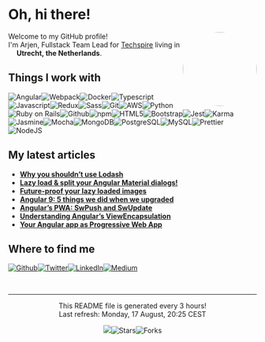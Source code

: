 
<h1> Oh, hi there!</h1><img align="right" width="150" height="150" src="https://github.com/arjenbrandenburgh.png?size=150" style="border-radius:50%"/>
<p>Welcome to my GitHub profile! <br/> I'm Arjen, Fullstack Team Lead for <a href="https://www.techspire.nl" target="_blank">Techspire</a> living in <img src="https://image.flaticon.com/icons/svg/323/323275.svg" width="13"/> <b>Utrecht, the Netherlands</b>.</p>
<h2>Things I work with</h2>
<p><img alt="Angular" src="https://img.shields.io/badge/-Angular-311c87?style=flat-square&logo=angular&logoColor=white"/><img alt="Webpack" src="https://img.shields.io/badge/-Webpack-311c87?style=flat-square&logo=webpack&logoColor=white"/><img alt="Docker" src="https://img.shields.io/badge/-Docker-381b83?style=flat-square&logo=docker&logoColor=white"/><img alt="Typescript" src="https://img.shields.io/badge/-Typescript-401a80?style=flat-square&logo=typescript&logoColor=white"/><img alt="Javascript" src="https://img.shields.io/badge/-Javascript-47187c?style=flat-square&logo=javascript&logoColor=white"/><img alt="Redux" src="https://img.shields.io/badge/-Redux-4f1778?style=flat-square&logo=redux&logoColor=white"/><img alt="Sass" src="https://img.shields.io/badge/-Sass-561674?style=flat-square&logo=sass&logoColor=white"/><img alt="Git" src="https://img.shields.io/badge/-Git-5e1571?style=flat-square&logo=git&logoColor=white"/><img alt="AWS" src="https://img.shields.io/badge/-AWS-65136d?style=flat-square&logo=amazonaws&logoColor=white"/><img alt="Python" src="https://img.shields.io/badge/-Python-6d1269?style=flat-square&logo=python&logoColor=white"/><img alt="Ruby on Rails" src="https://img.shields.io/badge/-Ruby on Rails-741165?style=flat-square&logo=rubyonrails&logoColor=white"/><img alt="Github" src="https://img.shields.io/badge/-Github-7c1062?style=flat-square&logo=github&logoColor=white"/><img alt="npm" src="https://img.shields.io/badge/-npm-830f5e?style=flat-square&logo=npm&logoColor=white"/><img alt="HTML5" src="https://img.shields.io/badge/-HTML5-8b0d5a?style=flat-square&logo=html5&logoColor=white"/><img alt="Bootstrap" src="https://img.shields.io/badge/-Bootstrap-920c56?style=flat-square&logo=bootstrap&logoColor=white"/><img alt="Jest" src="https://img.shields.io/badge/-Jest-9a0b53?style=flat-square&logo=jest&logoColor=white"/><img alt="Karma" src="https://img.shields.io/badge/-Karma-a10a4f?style=flat-square&logo=karma&logoColor=white"/><img alt="Jasmine" src="https://img.shields.io/badge/-Jasmine-a9094b?style=flat-square&logo=jasmine&logoColor=white"/><img alt="Mocha" src="https://img.shields.io/badge/-Mocha-b00747?style=flat-square&logo=mocha&logoColor=white"/><img alt="MongoDB" src="https://img.shields.io/badge/-MongoDB-b80644?style=flat-square&logo=mongodb&logoColor=white"/><img alt="PostgreSQL" src="https://img.shields.io/badge/-PostgreSQL-bf0540?style=flat-square&logo=postgresql&logoColor=white"/><img alt="MySQL" src="https://img.shields.io/badge/-MySQL-c7043c?style=flat-square&logo=mysql&logoColor=white"/><img alt="Prettier" src="https://img.shields.io/badge/-Prettier-ce0238?style=flat-square&logo=prettier&logoColor=white"/><img alt="NodeJS" src="https://img.shields.io/badge/-NodeJS-d60135?style=flat-square&logo=Node.js&logoColor=white"/>
</p>
<h2>My latest articles</h2>
<ul>
  <li><a href="https://medium.com/techspiration/why-you-shouldnt-use-lodash-f8504d7b7383?source=rss-4e994d74f767------2"><b>Why you shouldn’t use Lodash</b></a></li>
  <li><a href="https://medium.com/techspiration/lazy-load-split-your-angular-material-dialogs-61800e06173e?source=rss-4e994d74f767------2"><b>Lazy load &amp; split your Angular Material dialogs!</b></a></li>
  <li><a href="https://medium.com/techspiration/future-proof-your-lazy-loaded-images-16160bb51e58?source=rss-4e994d74f767------2"><b>Future-proof your lazy loaded images</b></a></li>
  <li><a href="https://medium.com/techspiration/angular-9-5-things-we-did-when-we-upgraded-75d0e1de0d4c?source=rss-4e994d74f767------2"><b>Angular 9: 5 things we did when we upgraded</b></a></li>
  <li><a href="https://medium.com/@arjenbrandenburgh/angulars-pwa-swpush-and-swupdate-15a7e5c154ac?source=rss-4e994d74f767------2"><b>Angular’s PWA: SwPush and SwUpdate</b></a></li>
  <li><a href="https://medium.com/dev-jam/understanding-angulars-viewencapsulation-5d8638859d4a?source=rss-4e994d74f767------2"><b>Understanding Angular’s ViewEncapsulation</b></a></li>
  <li><a href="https://medium.com/@arjenbrandenburgh/your-angular-app-as-progressive-web-app-e481043acf65?source=rss-4e994d74f767------2"><b>Your Angular app as Progressive Web App</b></a></li>
</ul>
<h2>Where to find me</h2>
<p><a href="https://github.com/arjenbrandenburgh" target="_blank"><img alt="Github" src="https://img.shields.io/badge/GitHub-%2312100E.svg?&style=for-the-badge&logo=Github&logoColor=white"/></a><a href="https://twitter.com/ArjenBrand" target="_blank"><img alt="Twitter" src="https://img.shields.io/badge/twitter-%231DA1F2.svg?&style=for-the-badge&logo=twitter&logoColor=white"/></a><a href="https://www.linkedin.com/in/arjen-brandenburgh" target="_blank"><img alt="LinkedIn" src="https://img.shields.io/badge/linkedin-%230077B5.svg?&style=for-the-badge&logo=linkedin&logoColor=white"/></a><a href="https://medium.com/@arjenbrandenburgh" target="_blank"><img alt="Medium" src="https://img.shields.io/badge/medium-%2312100E.svg?&style=for-the-badge&logo=medium&logoColor=white"/></a></p><br/>
<hr/>
<p align="center">This README file is generated every 3 hours!<br/>Last refresh: Monday, 17 August, 20:25 CEST</p>
<p align="center"><img src="https://github.com/arjenbrandenburgh/arjenbrandenburgh/workflows/README%20build/badge.svg"/><img alt="Stars" src="https://img.shields.io/github/stars/arjenbrandenburgh/arjenbrandenburgh?style=flat-square&labelColor=343b41"/><img alt="Forks" src="https://img.shields.io/github/forks/arjenbrandenburgh/arjenbrandenburgh?style=flat-square&labelColor=343b41"/></p>
